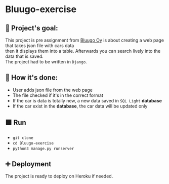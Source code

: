 # Bluugo-exercise

## :diamond_shape_with_a_dot_inside: **Project's goal:**

This project is pre assignment from <a href="https://bluugo.fi/en-us/">Bluugo Oy<a/> is about creating a web page that takes json file with cars data<br/>
then it displays them into a table. Afterwards you can search lively into the data that is saved.<br />
The project had to be written in ```Django```.

## :page_with_curl: **How it's done:** 

- User adds json file from the web page
- The file checked if it's in the correct format
- If the car is data is totally new, a new data saved in ```SQL Light``` <strong>database</strong> 
- If the car exist in the <strong>database</strong>, the car data will be updated only

## :green_square: Run

- ```git clone ```
- ```cd Bluugo-exercise```
- ```python3 manage.py runserver```

## :heavy_plus_sign: Deployment

The project is ready to deploy on Heroku if needed.

